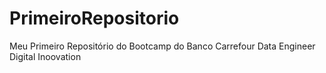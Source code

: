 # PrimeiroRepositorio
Meu Primeiro Repositório do Bootcamp do Banco Carrefour Data Engineer Digital Inoovation
